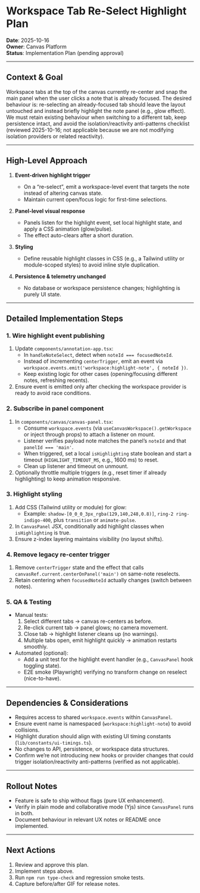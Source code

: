 # Workspace Tab Re-Select Highlight Plan

**Date**: 2025-10-16  
**Owner**: Canvas Platform  
**Status**: Implementation Plan (pending approval)

---

## Context & Goal

Workspace tabs at the top of the canvas currently re-center and snap the main panel when the user clicks a note that is already focused. The desired behaviour is: re-selecting an already-focused tab should leave the layout untouched and instead briefly highlight the note panel (e.g., glow effect). We must retain existing behaviour when switching to a different tab, keep persistence intact, and avoid the isolation/reactivity anti-patterns checklist (reviewed 2025-10-16; not applicable because we are not modifying isolation providers or related reactivity).

---

## High-Level Approach

1. **Event-driven highlight trigger**  
   - On a “re-select”, emit a workspace-level event that targets the note instead of altering canvas state.
   - Maintain current open/focus logic for first-time selections.

2. **Panel-level visual response**  
   - Panels listen for the highlight event, set local highlight state, and apply a CSS animation (glow/pulse).  
   - The effect auto-clears after a short duration.

3. **Styling**  
   - Define reusable highlight classes in CSS (e.g., a Tailwind utility or module-scoped styles) to avoid inline style duplication.

4. **Persistence & telemetry unchanged**  
   - No database or workspace persistence changes; highlighting is purely UI state.

---

## Detailed Implementation Steps

### 1. Wire highlight event publishing
1. Update `components/annotation-app.tsx`:
   - In `handleNoteSelect`, detect when `noteId === focusedNoteId`.
   - Instead of incrementing `centerTrigger`, emit an event via `workspace.events.emit('workspace:highlight-note', { noteId })`.
   - Keep existing logic for other cases (opening/focusing different notes, refreshing recents).
2. Ensure event is emitted only after checking the workspace provider is ready to avoid race conditions.

### 2. Subscribe in panel component
1. In `components/canvas/canvas-panel.tsx`:
   - Consume `workspace.events` (via `useCanvasWorkspace().getWorkspace` or inject through props) to attach a listener on mount.
   - Listener verifies payload note matches the panel’s `noteId` and that `panelId === 'main'`.
   - When triggered, set a local `isHighlighting` state boolean and start a timeout (`HIGHLIGHT_TIMEOUT_MS`, e.g., 1600 ms) to reset.
   - Clean up listener and timeout on unmount.
2. Optionally throttle multiple triggers (e.g., reset timer if already highlighting) to keep animation responsive.

### 3. Highlight styling
1. Add CSS (Tailwind utility or module) for glow:
   - Example: `shadow-[0_0_0_3px_rgba(129,140,248,0.8)]`, `ring-2 ring-indigo-400`, plus `transition` or `animate-pulse`.
2. In `CanvasPanel` JSX, conditionally add highlight classes when `isHighlighting` is true.
3. Ensure z-index layering maintains visibility (no layout shifts).

### 4. Remove legacy re-center trigger
1. Remove `centerTrigger` state and the effect that calls `canvasRef.current.centerOnPanel('main')` on same-note reselects.
2. Retain centering when `focusedNoteId` actually changes (switch between notes).

### 5. QA & Testing
- Manual tests:
  1. Select different tabs → canvas re-centers as before.
  2. Re-click current tab → panel glows; no camera movement.
  3. Close tab → highlight listener cleans up (no warnings).
  4. Multiple tabs open, emit highlight quickly → animation restarts smoothly.
- Automated (optional):
  - Add a unit test for the highlight event handler (e.g., `CanvasPanel` hook toggling state).
  - E2E smoke (Playwright) verifying no transform change on reselect (nice-to-have).

---

## Dependencies & Considerations

- Requires access to shared `workspace.events` within `CanvasPanel`.
- Ensure event name is namespaced (`workspace:highlight-note`) to avoid collisions.
- Highlight duration should align with existing UI timing constants (`lib/constants/ui-timings.ts`).
- No changes to API, persistence, or workspace data structures.
- Confirm we’re not introducing new hooks or provider changes that could trigger isolation/reactivity anti-patterns (verified as not applicable).

---

## Rollout Notes

- Feature is safe to ship without flags (pure UX enhancement).
- Verify in plain mode and collaborative mode (Yjs) since `CanvasPanel` runs in both.
- Document behaviour in relevant UX notes or README once implemented.

---

## Next Actions

1. Review and approve this plan.  
2. Implement steps above.  
3. Run `npm run type-check` and regression smoke tests.  
4. Capture before/after GIF for release notes.

